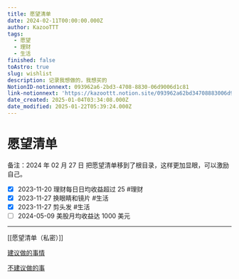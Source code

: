 ```yaml
---
title: 愿望清单
date: 2024-02-11T00:00:00.000Z
author: KazooTTT
tags:
  - 愿望
  - 理财
  - 生活
finished: false
toAstro: true
slug: wishlist
description: 记录我想做的，我想买的
NotionID-notionnext: 093962a6-2bd3-4708-8830-06d9006d1c81
link-notionnext: 'https://kazoottt.notion.site/093962a62bd34708883006d9006d1c81'
date_created: 2025-01-04T03:34:08.000Z
date_modified: 2025-01-22T05:39:24.000Z
---
```


# 愿望清单

备注：2024 年 02 月 27 日 把愿望清单移到了根目录，这样更加显眼，可以激励自己。

- [x] 2023-11-20 理财每日日均收益超过 25 #理财
- [x] 2023-11-27 换眼睛和镜片 #生活
- [x] 2023-11-27 剪头发 #生活
- [ ] 2024-05-09 美股月均收益达 1000 美元

---

[[愿望清单（私密）]]

[建议做的事情](/notes/suggested-things-to-do)

[不建议做的事](/notes/dont-recommend)
